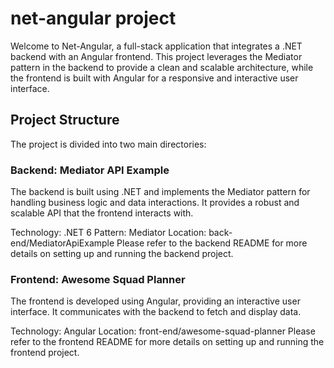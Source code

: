 # net-angular project

Welcome to Net-Angular, a full-stack application that integrates a .NET backend with an Angular frontend. This project leverages the Mediator pattern in the backend to provide a clean and scalable architecture, while the frontend is built with Angular for a responsive and interactive user interface.


## Project Structure
The project is divided into two main directories:

### Backend: Mediator API Example
The backend is built using .NET and implements the Mediator pattern for handling business logic and data interactions. It provides a robust and scalable API that the frontend interacts with.

Technology: .NET 6
Pattern: Mediator
Location: back-end/MediatorApiExample
Please refer to the backend README for more details on setting up and running the backend project.

### Frontend: Awesome Squad Planner
The frontend is developed using Angular, providing an interactive user interface. It communicates with the backend to fetch and display data.

Technology: Angular
Location: front-end/awesome-squad-planner
Please refer to the frontend README for more details on setting up and running the frontend project.